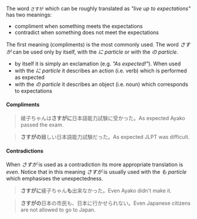 The word `さすが` which can be roughly translated as *"live up to expectations"* has two meanings:
- compliment when something meets the expectations
- contradict when something does not meet the expectations

The first meaning (compliments) is the most commonly used. The word *さすが* can be used only by itself, with the *に particle* or with the *の particle*.
- by itself it is simply an exclamation (e.g. *"As expected!"*). When used 
- with the *に particle* it describes an action (i.e. verb) which is performed as expected
- with the *の particle* it describes an object (i.e. noun) which corresponds to expectations
#### Compliments
>綾子ちゃんは**さすがに**日本語能力試験に受かった。As expected Ayako passed the exam.

>**さすがの**難しい日本語能力試験だった。As expected JLPT was difficult.
#### Contradictions
When *さすが* is used as a contradiction its more appropriate translation is *even*. Notice that in this meaning *さすが* is usually used with the *も particle* which emphasises the unexpectedness.
>**さすがに**綾子ちゃん**も**出来なかった。Even Ayako didn't make it.

>**さすがの**日本の市民も、日本に行かせられない。Even Japanese citizens are not allowed to go to Japan.